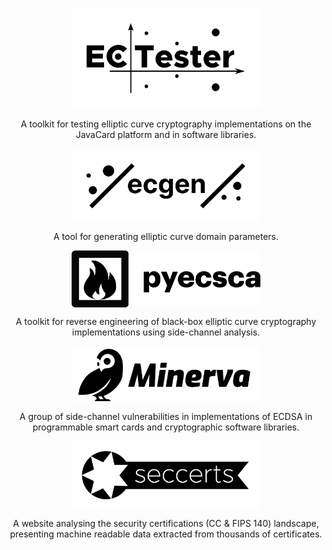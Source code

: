 <a href="https://github.com/crocs-muni/ECTester">
  <p align="center">
    <img src="https://raw.githubusercontent.com/J08nY/J08nY/master/ectester.png" alt="ECTester" width="60%"/>
  </p>
</a>

<p align="center">A toolkit for testing elliptic curve cryptography implementations on the JavaCard platform and in software libraries.</p>

<a href="https://github.com/J08nY/ecgen" align="center">
  <p align="center">
    <img src="https://raw.githubusercontent.com/J08nY/J08nY/master/ecgen.png" alt="ecgen" width="60%" align="center"/>
  </p>
</a>

<p align="center">A tool for generating elliptic curve domain parameters.</p>

<a href="https://github.com/J08nY/pyecsca" align="center">
  <p align="center">
    <img src="https://raw.githubusercontent.com/J08nY/J08nY/master/pyecsca.png" alt="pyecsca" width="60%" align="center"/>
  </p>
</a>

<p align="center">A toolkit for reverse engineering of black-box elliptic curve cryptography implementations using side-channel analysis.</p>

<a href="https://github.com/crocs-muni/minerva" align="center">
  <p align="center">
    <img src="https://raw.githubusercontent.com/J08nY/J08nY/master/minerva.png" alt="minerva" width="60%" align="center"/>
  </p>
</a>

<p align="center">A group of side-channel vulnerabilities in implementations of ECDSA in programmable smart cards and cryptographic software libraries.</p>

<a href="https://github.com/crocs-muni/sec-certs" align="center">
  <p align="center">
    <img src="https://raw.githubusercontent.com/J08nY/J08nY/master/seccerts.png" alt="minerva" width="60%" align="center"/>
  </p>
</a>

<p align="center">A website analysing the security certifications (CC & FIPS 140) landscape, presenting machine readable data extracted from thousands of certificates.</p>

<!--
**J08nY/J08nY** is a ✨ _special_ ✨ repository because its `README.md` (this file) appears on your GitHub profile.

Here are some ideas to get you started:

- 🔭 I’m currently working on ...
- 🌱 I’m currently learning ...
- 👯 I’m looking to collaborate on ...
- 🤔 I’m looking for help with ...
- 💬 Ask me about ...
- 📫 How to reach me: ...
- 😄 Pronouns: ...
- ⚡ Fun fact: ...
-->
